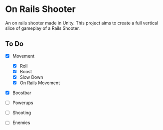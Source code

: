 # On Rails Shooter

An on rails shooter made in Unity.
This project aims to create a full vertical slice of gameplay of a Rails Shooter.

## To Do

- [x] Movement
  - [x] Roll
  - [x] Boost
  - [x] Slow Down
  - [x] On Rails Movement
- [x] Boostbar
- [ ] Powerups
- [ ] Shooting
- [ ] Enemies




